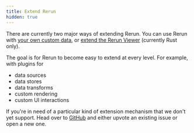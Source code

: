 ```yaml
---
title: Extend Rerun
hidden: true
---
```


There are currently two major ways of extending Rerun. You can use Rerun with [your own custom data](logging/custom-data.md), or [extend the Rerun Viewer](visualization/extend-ui.md) (currently Rust only).

The goal is for Rerun to become easy to extend at every level. For example, with plugins for
- data sources
- data stores
- data transforms
- custom rendering
- custom UI interactions

If you're in need of a particular kind of extension mechanism that we don't yet support. Head over to [GitHub](https://github.com/rerun-io/rerun/issues) and either upvote an existing issue or open a new one.
